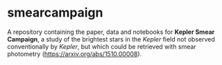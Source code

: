# smearcampaign

A repository containing the paper, data and notebooks for __Kepler Smear Campaign__, a study of the brightest stars in the _Kepler_ field not observed conventionally by _Kepler_, but which could be retrieved with smear photometry (https://arxiv.org/abs/1510.00008). 


